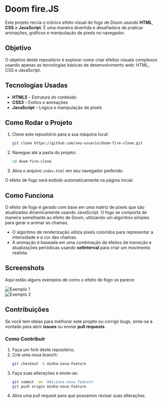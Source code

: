 # **Doom fire.JS**

Este projeto recria o icônico efeito visual do fogo de Doom usando **HTML**, **CSS** e **JavaScript**. É uma maneira divertida e desafiadora de praticar animações, gráficos e manipulação de pixels no navegador.

## **Objetivo**

O objetivo deste repositório é explorar como criar efeitos visuais complexos usando apenas as tecnologias básicas de desenvolvimento web: HTML, CSS e JavaScript.

## **Tecnologias Usadas**

- **HTML5** – Estrutura do conteúdo
- **CSS3** – Estilos e animações
- **JavaScript** – Lógica e manipulação de pixels

## **Como Rodar o Projeto**

1. Clone este repositório para a sua máquina local:
   ```bash
   git clone https://github.com/seu-usuario/doom-fire-clone.git
   ```

2. Navegue até a pasta do projeto:
   ```bash
   cd doom-fire-clone
   ```

3. Abra o arquivo `index.html` em seu navegador preferido.

O efeito de fogo será exibido automaticamente na página inicial.

## **Como Funciona**

O efeito de fogo é gerado com base em uma matriz de pixels que são atualizados dinamicamente usando JavaScript. O fogo se comporta de maneira semelhante ao efeito de Doom, utilizando um algoritmo simples para gerar e animar as chamas.

- O algoritmo de renderização utiliza pixels coloridos para representar a intensidade e a cor das chamas.
- A animação é baseada em uma combinação de efeitos de transição e atualizações periódicas usando **setInterval** para criar um movimento realista.

## **Screenshots**

Aqui estão alguns exemplos de como o efeito de fogo se parece:

![Exemplo 1](screenshot1.png)  
![Exemplo 2](screenshot2.png)

## **Contribuições**

Se você tem ideias para melhorar este projeto ou corrigir bugs, sinta-se à vontade para abrir **issues** ou enviar **pull requests**.

### Como Contribuir

1. Faça um fork deste repositório.
2. Crie uma nova branch:
   ```bash
   git checkout -b minha-nova-feature
   ```
3. Faça suas alterações e envie-as:
   ```bash
   git commit -am 'Adiciona nova feature'
   git push origin minha-nova-feature
   ```
4. Abra uma pull request para que possamos revisar suas alterações.